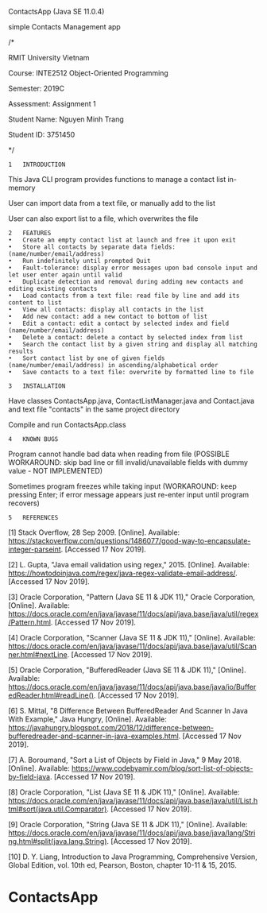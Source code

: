 ContactsApp (Java SE 11.0.4)

simple Contacts Management app

/*

RMIT University Vietnam

Course: INTE2512 Object-Oriented Programming

Semester: 2019C

Assessment: Assignment 1

Student Name: Nguyen Minh Trang

Student ID: 3751450

*/


	1	INTRODUCTION
This Java CLI program provides functions to manage a contact list in-memory

User can import data from a text file, or manually add to the list

User can also export list to a file, which overwrites the file

	2	FEATURES
	•	Create an empty contact list at launch and free it upon exit
	•	Store all contacts by separate data fields: (name/number/email/address)
	•	Run indefinitely until prompted Quit
	•	Fault-tolerance: display error messages upon bad console input and let user enter again until valid
	•	Duplicate detection and removal during adding new contacts and editing existing contacts
	•	Load contacts from a text file: read file by line and add its content to list
	•	View all contacts: display all contacts in the list
	•	Add new contact: add a new contact to bottom of list
	•	Edit a contact: edit a contact by selected index and field (name/number/email/address)
	•	Delete a contact: delete a contact by selected index from list
	•	Search the contact list by a given string and display all matching results
	•	Sort contact list by one of given fields (name/number/email/address) in ascending/alphabetical order
	•	Save contacts to a text file: overwrite by formatted line to file

	3	INSTALLATION
Have classes ContactsApp.java, ContactListManager.java and Contact.java and text file "contacts" in the same project directory

Compile and run ContactsApp.class

	4	KNOWN BUGS
Program cannot handle bad data when reading from file (POSSIBLE WORKAROUND: skip bad line or fill invalid/unavailable fields with dummy value - NOT IMPLEMENTED)

Sometimes program freezes while taking input (WORKAROUND: keep pressing Enter; if error message appears just re-enter input until program recovers) 

	5	REFERENCES

[1] Stack Overflow, 28 Sep 2009. [Online]. Available: https://stackoverflow.com/questions/1486077/good-way-to-encapsulate-integer-parseint. [Accessed 17 Nov 2019].

[2] L. Gupta, "Java email validation using regex," 2015. [Online]. Available: https://howtodoinjava.com/regex/java-regex-validate-email-address/. [Accessed 17 Nov 2019].

[3] Oracle Corporation, "Pattern (Java SE 11 & JDK 11)," Oracle Corporation, [Online]. Available: https://docs.oracle.com/en/java/javase/11/docs/api/java.base/java/util/regex/Pattern.html. [Accessed 17 Nov 2019].

[4] Oracle Corporation, "Scanner (Java SE 11 & JDK 11)," [Online]. Available: https://docs.oracle.com/en/java/javase/11/docs/api/java.base/java/util/Scanner.html#nextLine. [Accessed 17 Nov 2019].

[5] Oracle Corporation, "BufferedReader (Java SE 11 & JDK 11)," [Online]. Available: https://docs.oracle.com/en/java/javase/11/docs/api/java.base/java/io/BufferedReader.html#readLine(). [Accessed 17 Nov 2019].

[6] S. Mittal, "8 Difference Between BufferedReader And Scanner In Java With Example," Java Hungry, [Online]. Available: https://javahungry.blogspot.com/2018/12/difference-between-bufferedreader-and-scanner-in-java-examples.html. [Accessed 17 Nov 2019].

[7] A. Boroumand, "Sort a List of Objects by Field in Java," 9 May 2018. [Online]. Available: https://www.codebyamir.com/blog/sort-list-of-objects-by-field-java. [Accessed 17 Nov 2019].

[8] Oracle Corporation, "List (Java SE 11 & JDK 11)," [Online]. Available: https://docs.oracle.com/en/java/javase/11/docs/api/java.base/java/util/List.html#sort(java.util.Comparator). [Accessed 17 Nov 2019].

[9] Oracle Corporation, "String (Java SE 11 & JDK 11)," [Online]. Available: https://docs.oracle.com/en/java/javase/11/docs/api/java.base/java/lang/String.html#split(java.lang.String). [Accessed 17 Nov 2019].

[10] D. Y. Liang, Introduction to Java Programming, Comprehensive Version, Global Edition, vol. 10th ed, Pearson, Boston, chapter 10-11 & 15, 2015.
# ContactsApp
